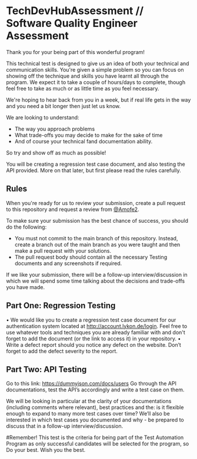 # TechDevHubAssessment // Software Quality Engineer Assessment

Thank you for your being part of this wonderful program!

This technical test is designed to give us an idea of both your technical and communication skills. You're given a simple problem so you can focus on showing off the technique and skills you have learnt all through the program. We expect it to take a couple of hours/days to complete, though feel free to take as much or as little time as you feel necessary.

We're hoping to hear back from you in a week, but if real life gets in the way and you need a bit longer then just let us know.

We are looking to understand:

- The way you approach problems
- What trade-offs you may decide to make for the sake of time
- And of course your technical fand documentation ability.

So try and show off as much as possible!

You will be creating a regression test case document, and also testing the API provided. More on that later, but first please read the rules carefully.

## Rules

When you're ready for us to review your submission, create a pull request to this repository and request a review from [@Amofe2](https://github.com/Amofe2).

To make sure your submission has the best chance of success, you should do the following:

- You must not commit to the main branch of this repository. Instead, create a branch out of the main branch as you were taught and then make a pull request with your solutions.
- The pull request body should contain all the necessary Testing documents and any screenshots if required.

If we like your submission, there will be a follow-up interview/discussion in which we will spend some time talking about the decisions and trade-offs you have made.


## Part One: Regression Testing

•	We would like you to create a regression test case document for our authentication system located at http://account.lykon.de/login. Feel free to use whatever tools and techniques you are already familiar with and don't forget to add the document (or the link to access it) in your repository.
•	Write a defect report should you notice any defect on the website. Don’t forget to add the defect severity to the report.

## Part Two: API Testing
Go to this link: https://dummyjson.com/docs/users
Go through the API documentations, test the API’s accordingly and write a test case on them.


We will be looking in particular at the clarity of your documentations (including comments where relevant), best practices and the: is it flexible enough to expand to many more test cases over time? We’ll also be interested in which test cases you documented and why - be prepared to discuss that in a follow-up interview/discussion.


#Remember! This test is the criteria for being part of the Test Automation Program as only successful candidates will be selected for the program, so Do your best. Wish you the best. 
